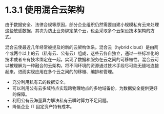 # 1.3.1 使用混合云架构

由于数据安全、法律合规等原因，部分企业组织仍然需要自建小规模私有云来处理这些敏感数据，其次为防止业务绑定某个云，也会采取多个云架设技术架构的方式。

混合云使最近几年经常被提及的新的云架构体系。混合云（hybrid cloud）是由两个或两个以上的云（私有云、公有云）组成，这些云各自独立，通过一些标准化的技术或者专有技术绑定在一起，实现了数据和服务在云之间的可移植性。混合云可以被理解为一种融合的云架构，将不同环境的资源通过技术手段尽可能无缝地连接起来，进而实现应用在多个云之间的的移植、编排和管理。


- 充分利用私有云的数据安全。
- 可以利用公有云多域特点实现跨物理地点的多地域备份，为数据安全提供更好的保障。
- 利用公有云海量算力解决私有云瞬时算力不足问题。
- 降低企业 IT 固定资产持有成本。